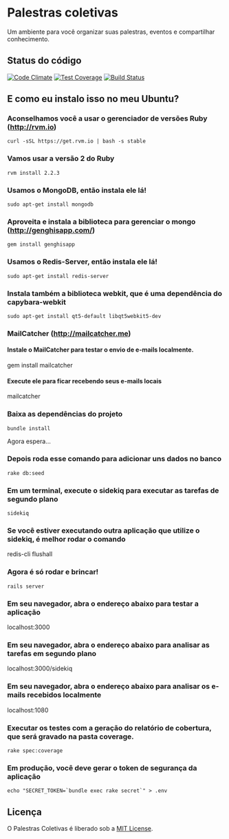 # Palestras coletivas

Um ambiente para você organizar suas palestras, eventos e compartilhar conhecimento.

## Status do código

[![Code Climate](https://codeclimate.com/github/tasafo/palestras-coletivas/badges/gpa.svg)](https://codeclimate.com/github/tasafo/palestras-coletivas) [![Test Coverage](https://codeclimate.com/github/tasafo/palestras-coletivas/badges/coverage.svg)](https://codeclimate.com/github/tasafo/palestras-coletivas) [![Build Status](https://travis-ci.org/tasafo/palestras-coletivas.svg?branch=master)](https://travis-ci.org/tasafo/palestras-coletivas)

## E como eu instalo isso no meu Ubuntu?

### Aconselhamos você a usar o gerenciador de versões Ruby (http://rvm.io)

	curl -sSL https://get.rvm.io | bash -s stable

### Vamos usar a versão 2 do Ruby

	rvm install 2.2.3

### Usamos o MongoDB, então instala ele lá!

	sudo apt-get install mongodb

### Aproveita e instala a biblioteca para gerenciar o mongo (http://genghisapp.com/)

	gem install genghisapp

### Usamos o Redis-Server, então instala ele lá!

	sudo apt-get install redis-server

### Instala também a biblioteca webkit, que é uma dependência do capybara-webkit

	sudo apt-get install qt5-default libqt5webkit5-dev

### MailCatcher (http://mailcatcher.me)

#### Instale o MailCatcher para testar o envio de e-mails localmente.

  gem install mailcatcher

#### Execute ele para ficar recebendo seus e-mails locais

  mailcatcher

### Baixa as dependências do projeto

	bundle install

Agora espera...

### Depois roda esse comando para adicionar uns dados no banco

	rake db:seed

### Em um terminal, execute o sidekiq para executar as tarefas de segundo plano

	sidekiq

### Se você estiver executando outra aplicação que utilize o sidekiq, é melhor rodar o comando

  redis-cli flushall

### Agora é só rodar e brincar!

	rails server

### Em seu navegador, abra o endereço abaixo para testar a aplicação

  localhost:3000

### Em seu navegador, abra o endereço abaixo para analisar as tarefas em segundo plano

  localhost:3000/sidekiq

### Em seu navegador, abra o endereço abaixo para analisar os e-mails recebidos localmente

  localhost:1080

### Executar os testes com a geração do relatório de cobertura, que será gravado na pasta coverage.

	rake spec:coverage

### Em produção, você deve gerar o token de segurança da aplicação

	echo "SECRET_TOKEN=`bundle exec rake secret`" > .env

## Licença

O Palestras Coletivas é liberado sob a [MIT License](http://www.opensource.org/licenses/MIT).
